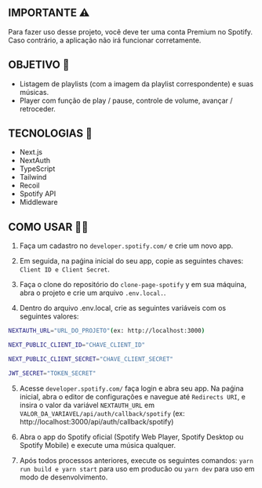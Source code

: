 ## IMPORTANTE ⚠️

Para fazer uso desse projeto, você deve ter uma conta Premium no Spotify. 
Caso contrário, a aplicação não irá funcionar corretamente.

## OBJETIVO 📝

- Listagem de playlists (com a imagem da playlist correspondente) e suas músicas.
- Player com função de play / pause, controle de volume, avançar / retroceder.

## TECNOLOGIAS 🚀

- Next.js
- NextAuth
- TypeScript
- Tailwind
- Recoil
- Spotify API
- Middleware

## COMO USAR 🧑‍💻

1. Faça um cadastro no `developer.spotify.com/` e crie um novo app.

2. Em seguida, na paǵina inicial do seu app, copie as seguintes chaves: `Client ID e Client Secret`.

3. Faça o clone do repositório do `clone-page-spotify` y em sua máquina, abra o projeto e crie um arquivo `.env.local.`.

4. Dentro do arquivo .env.local, crie as seguintes variáveis com os seguintes valores:

```bash
NEXTAUTH_URL="URL_DO_PROJETO"(ex: http://localhost:3000)

NEXT_PUBLIC_CLIENT_ID="CHAVE_CLIENT_ID"

NEXT_PUBLIC_CLIENT_SECRET="CHAVE_CLIENT_SECRET"

JWT_SECRET="TOKEN_SECRET"
```

5. Acesse `developer.spotify.com/` faça login e abra seu app. Na paǵina inicial, abra o editor de configurações
e navegue até `Redirects URI`, e insira o valor da variável `NEXTAUTH_URL` em `VALOR_DA_VARIAVEL/api/auth/callback/spotify` 
(ex: http://localhost:3000/api/auth/callback/spotify)

6. Abra o app do Spotify oficial (Spotify Web Player, Spotify Desktop ou Spotify Mobile) e execute uma música qualquer.

7. Após todos processos anteriores, execute os seguintes comandos: `yarn run build e yarn start` para uso em producão
ou `yarn dev` para uso em modo de desenvolvimento.
